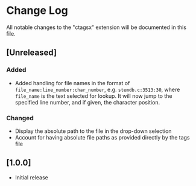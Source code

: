 # Change Log
All notable changes to the "ctagsx" extension will be documented in this file.

## [Unreleased]
### Added
- Added handling for file names in the format of `file_name:line_number:char_number`, e.g. `stemdb.c:3513:30`, where `file_name` is the text selected for lookup. It will now jump to the specified line number, and if given, the character position.
### Changed
- Display the absolute path to the file in the drop-down selection
- Account for having absolute file paths as provided directly by the tags file

## [1.0.0]
- Initial release